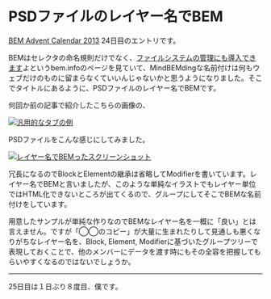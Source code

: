 # PSDファイルのレイヤー名でBEM

[BEM Advent Calendar 2013](http://www.adventar.org/calendars/61) 24日目のエントリです。

BEMはセレクタの命名規則だけでなく、[ファイルシステムの管理にも導入できます](http://bem.info/method/filesystem/)よというbem.infoのページを見ていて、MindBEMdingな名前付けは何もウェブだけのものに留まらなくていいんじゃないかと思うようになりました。そこでタイトルにあるように、PSDファイルのレイヤー名でBEMです。

何回か前の記事で紹介したこちらの画像の、

[![汎用的なタブの例](http://dskd.jp/dist/img/multiple-tabs/01.png)](http://dskd.jp/dist/img/multiple-tabs/01.png "汎用タブ")

PSDファイルをこんな感じにしてみました。

[![レイヤー名でBEMったスクリーンショット](http://dskd.jp/dist/img/bem-layer-psd/01.png)](http://dskd.jp/dist/img/bem-layer-psd/01.png "レイヤー名でBEM")

冗長になるのでBlockとElementの継承は省略してModifierを書いています。レイヤー名でBEMと言いましたが、このような単純なイラストでもレイヤー単位ではHTML化できないところが出てくるので、グループにしてそこでBEMな名前付けをしています。

用意したサンプルが単純な作りなのでBEMなレイヤー名を一概に「良い」とは言えません。ですが「◯◯のコピー」が大量に生まれたりして見通しも悪くなりがちなレイヤー名を、Block, Element, Modifierに基づいたグループツリーで表現しておくことで、他のメンバーにデータを渡す時にもその全容を把握してもらいやすくなるのではないでしょうか。

---

25日目は１日ぶり８度目、僕です。
